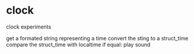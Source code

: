 clock
=====

clock experiments

get a formated string representing a time
convert the sting to a struct_time
compare the struct_time with localtime
if equal:
  play sound
